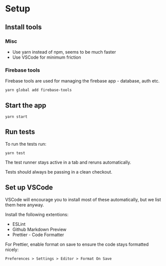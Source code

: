 # Setup

## Install tools

### Misc

- Use yarn instead of npm, seems to be much faster
- Use VSCode for minimum friction

### Firebase tools

Firebase tools are used for managing the firebase app - database, auth etc.

    yarn global add firebase-tools

## Start the app

    yarn start

## Run tests

To run the tests run:

    yarn test

The test runner stays active in a tab and reruns automatically.

Tests should always be passing in a clean checkout.

## Set up VSCode

VSCode will encourage you to install most of these automatically, but we list them here anyway.

Install the following extentions:

- ESLint
- Github Markdown Preview
- Prettier - Code Formatter

For Prettier, enable format on save to ensure the code stays formatted nicely:

    Preferences > Settings > Editor > Format On Save
